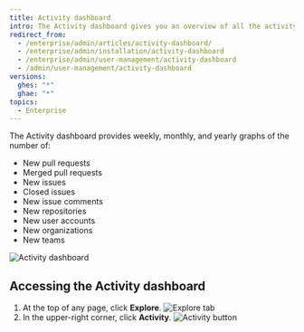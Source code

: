 ```yaml
---
title: Activity dashboard
intro: The Activity dashboard gives you an overview of all the activity in your enterprise.
redirect_from:
  - /enterprise/admin/articles/activity-dashboard/
  - /enterprise/admin/installation/activity-dashboard
  - /enterprise/admin/user-management/activity-dashboard
  - /admin/user-management/activity-dashboard
versions:
  ghes: "*"
  ghae: "*"
topics:
  - Enterprise
---
```


The Activity dashboard provides weekly, monthly, and yearly graphs of the number of:

- New pull requests
- Merged pull requests
- New issues
- Closed issues
- New issue comments
- New repositories
- New user accounts
- New organizations
- New teams

![Activity dashboard](/assets/images/enterprise/activity/activity-dashboard-yearly.png)

## Accessing the Activity dashboard

1. At the top of any page, click **Explore**.
   ![Explore tab](/assets/images/enterprise/settings/ent-new-explore.png)
2. In the upper-right corner, click **Activity**.
   ![Activity button](/assets/images/enterprise/activity/activity-button.png)
